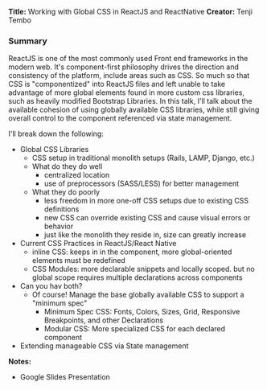 **Title:** Working with Global CSS in ReactJS and ReactNative
**Creator:** Tenji Tembo

### Summary

ReactJS is one of the most commonly used Front end frameworks in the modern web. It's component-first philosophy drives the direction and consistency of the platform, include areas such as CSS. So much so that CSS is "componentized" into ReactJS files and left unable to take advantage of more global elements found in more custom css libraries, such as heavily modified Bootstrap Libraries. In this talk, I'll talk about the available cohesion of using globally available CSS libraries, while still giving overall control to the component referenced via state management.

I'll break down the following:
- Global CSS Libraries
  - CSS setup in traditional monolith setups (Rails, LAMP, Django, etc.)
  - What do they do well
    - centralized location
    - use of preprocessors (SASS/LESS) for better management
  - What they do poorly
    - less freedom in more one-off CSS setups due to existing CSS definitions
    - new CSS can override existing CSS and cause visual errors or behavior
    - just like the monolith they reside in, size can greatly increase
- Current CSS Practices in ReactJS/React Native
  - inline CSS: keeps in in the component, more global-oriented elements must be redefined
  - CSS Modules: more declarable snippets and locally scoped. but no global scope requires multiple declarations across components
- Can you hav both?
  - Of course! Manage the base globally available CSS to support a "minimum spec"
    - Minimum Spec CSS: Fonts, Colors, Sizes, Grid, Responsive Breakpoints, and other Declarations
    - Modular CSS: More specialized CSS for each declared component
- Extending manageable CSS via State management

**Notes:**
- Google Slides Presentation
